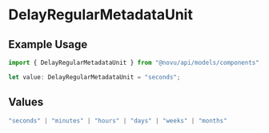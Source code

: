 # DelayRegularMetadataUnit

## Example Usage

```typescript
import { DelayRegularMetadataUnit } from "@novu/api/models/components";

let value: DelayRegularMetadataUnit = "seconds";
```

## Values

```typescript
"seconds" | "minutes" | "hours" | "days" | "weeks" | "months"
```